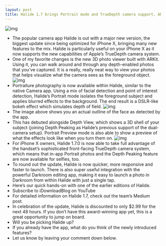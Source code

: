 ```yaml
---
layout: post
title: Halide 1.7 brings Portrait mode and TrueDepth camera support, AR photo viewer & more
---
```

![img](http://media.idownloadblog.com/wp-content/uploads/2018/03/Halide-1.7.0.jpg)
* The popular camera app Halide is out with a major new version, the biggest update since being optimized for iPhone X, bringing many new features to the mix. Halide is particularly useful on your iPhone X as it now supports the new capabilities of Apple’s TrueDepth camera system.
* One of my favorite changes is the new 3D photo viewer built with ARKit. Using it, you can walk around and through any depth-enabled photos that you’ve captured. It is a really, really neat way to view your photos that helps visualize what the camera sees as the foreground object.
![img](https://cdn-images-1.medium.com/max/1600/1*TNmQW910Dpp92kIJoWepbQ.gif)
* Portraiture photography is now available within Halide, similar to the native Camera app. Using a mix of facial detection and point of interest detection, Halide’s Portrait mode isolates the foreground subject and applies blurred effects to the background. The end result is a DSLR-like bokeh effect which simulates depth of field.
![img](http://media.idownloadblog.com/wp-content/uploads/2018/03/Halide-1.7.0-outline.jpg)
* The image above shows you an actual outline of the face as detected by the app.
* This has debuted alongside Depth View, which shows a 3D shell of your subject (joining Depth Peaking as Halide’s previous support of the dual-camera setup). Portrait Preview mode is also able to show a preview of what the effects look like when you turn them on.
![img](http://media.idownloadblog.com/wp-content/uploads/2018/03/Halide-Preview-e1520365249946.jpg)
* For iPhone X owners, Halide 1.7.0 is now able to take full advantage of the handset’s sophisticated front-facing TrueDepth camera system, which means that in-app Portrait photos and the Depth Peaking feature are now available for selfies, too.
* To round out the update, Halide is now quicker, more responsive and faster to launch. There is also super useful integration with the powerful Darkroom editing app, making it easy to launch a photo in Darkroom from within Halide with just a single tap.
* Here’s our quick hands-on with one of the earlier editions of Halide.
* Subscribe to iDownloadBlog on YouTube
* For detailed information on Halide 1.7, check out the team’s Medium post.
* In celebration of the update, Halide is discounted to only $2.99 for the next 48 hours. If you don’t have this award-winning app yet, this is a great opportunity to jump on board.
* Will you be picking Halide up?
* If you already have the app, what do you think of the newly introduced features?
* Let us know by leaving your comment down below.

